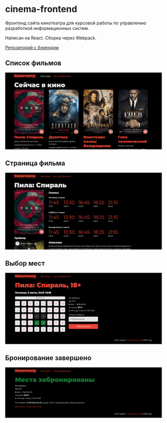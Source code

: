 # cinema-frontend

Фронтенд сайта кинотеатра для курсовой работы по управлению разработкой информационных систем.

Написан на React. Сборка через Webpack.

[Репозиторий с бэкендом](https://github.com/staskozin/cinema-backend)

## Список фильмов
![Список фильмов](readme/movies.png)

## Страница фильма
![Страница фильма](readme/movie.png)

## Выбор мест
![Выбор мест](readme/seats.png)

## Бронирование завершено
![Бронирование завершено](readme/done.png)
